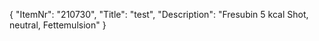 {
  "ItemNr": "210730",
  "Title": "test",
  "Description": "Fresubin 5 kcal Shot, neutral, Fettemulsion"
}
